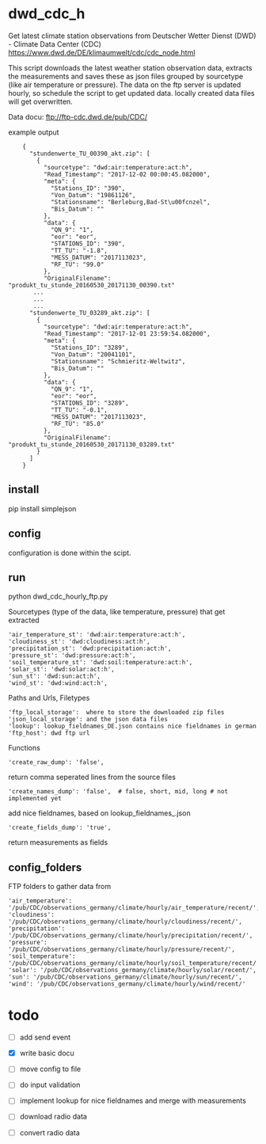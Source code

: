 # dwd_cdc_h

Get latest climate station observations from 
Deutscher Wetter Dienst (DWD) - Climate Data Center (CDC) 
https://www.dwd.de/DE/klimaumwelt/cdc/cdc_node.html

This script downloads the latest weather station observation data, extracts the measurements and saves these as json files grouped by sourcetype (like air temperature or pressure). 
The data on the ftp server is updated hourly, so schedule the script to get updated data. locally created data files will get overwritten. 

Data docu: ftp://ftp-cdc.dwd.de/pub/CDC/

example output

        {
          "stundenwerte_TU_00390_akt.zip": [
            {
              "sourcetype": "dwd:air:temperature:act:h",
              "Read_Timestamp": "2017-12-02 00:00:45.082000",
              "meta": {
                "Stations_ID": "390",
                "Von_Datum": "19861126",
                "Stationsname": "Berleburg,Bad-St\u00fcnzel",
                "Bis_Datum": ""
              },
              "data": {
                "QN_9": "1",
                "eor": "eor",
                "STATIONS_ID": "390",
                "TT_TU": "-1.8",
                "MESS_DATUM": "2017113023",
                "RF_TU": "99.0"
              },
              "OriginalFilename": "produkt_tu_stunde_20160530_20171130_00390.txt"
           ... 
           ... 
           ...      
          "stundenwerte_TU_03289_akt.zip": [
            {
              "sourcetype": "dwd:air:temperature:act:h",
              "Read_Timestamp": "2017-12-01 23:59:54.082000",
              "meta": {
                "Stations_ID": "3289",
                "Von_Datum": "20041101",
                "Stationsname": "Schmieritz-Weltwitz",
                "Bis_Datum": ""
              },
              "data": {
                "QN_9": "1",
                "eor": "eor",
                "STATIONS_ID": "3289",
                "TT_TU": "-0.1",
                "MESS_DATUM": "2017113023",
                "RF_TU": "85.0"
              },
              "OriginalFilename": "produkt_tu_stunde_20160530_20171130_03289.txt"
            }
          ]
        }

## install
pip install simplejson

## config
configuration is done within the scipt. 

## run
python dwd_cdc_hourly_ftp.py

Sourcetypes (type of the data, like temperature, pressure) that get extracted

    'air_temperature_st': 'dwd:air:temperature:act:h',
    'cloudiness_st': 'dwd:cloudiness:act:h',
    'precipitation_st': 'dwd:precipitation:act:h',
    'pressure_st': 'dwd:pressure:act:h',
    'soil_temperature_st': 'dwd:soil:temperature:act:h',
    'solar_st': 'dwd:solar:act:h',
    'sun_st': 'dwd:sun:act:h',
    'wind_st': 'dwd:wind:act:h',
	      
Paths and Urls, Filetypes

    'ftp_local_storage':  where to store the downloaded zip files
    'json_local_storage': and the json data files
    'lookup': lookup_fieldnames_DE.json contains nice fieldnames in german
    'ftp_host': dwd ftp url

Functions

    'create_raw_dump': 'false',
return comma seperated lines from the source files
 
    'create_names_dump': 'false',  # false, short, mid, long # not implemented yet
add nice fieldnames, based on lookup_fieldnames_<LANGUAGE>.json
    
    'create_fields_dump': 'true', 
return measurements as fields


## config_folders
FTP folders to gather data from

    'air_temperature': '/pub/CDC/observations_germany/climate/hourly/air_temperature/recent/',
    'cloudiness': '/pub/CDC/observations_germany/climate/hourly/cloudiness/recent/',
    'precipitation': '/pub/CDC/observations_germany/climate/hourly/precipitation/recent/',
    'pressure': '/pub/CDC/observations_germany/climate/hourly/pressure/recent/',
    'soil_temperature': '/pub/CDC/observations_germany/climate/hourly/soil_temperature/recent/',
    'solar': '/pub/CDC/observations_germany/climate/hourly/solar/recent/',
    'sun': '/pub/CDC/observations_germany/climate/hourly/sun/recent/',
    'wind': '/pub/CDC/observations_germany/climate/hourly/wind/recent/'
							
# todo
- [ ] add send event
- [X] write basic docu
- [ ] move config to file
- [ ] do input validation
- [ ] implement lookup for nice fieldnames and merge with measurements
- [ ] download radio data
- [ ] convert radio data


